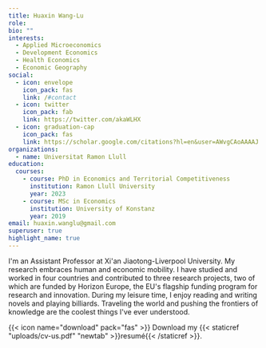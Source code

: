 ```yaml
---
title: Huaxin Wang-Lu
role:
bio: ""
interests:
  - Applied Microeconomics
  - Development Economics
  - Health Economics
  - Economic Geography
social:
  - icon: envelope
    icon_pack: fas
    link: /#contact
  - icon: twitter
    icon_pack: fab
    link: https://twitter.com/akaWLHX
  - icon: graduation-cap
    icon_pack: fas
    link: https://scholar.google.com/citations?hl=en&user=AWvgCAoAAAAJ
organizations:
  - name: Universitat Ramon Llull
education:
  courses:
    - course: PhD in Economics and Territorial Competitiveness
      institution: Ramon Llull University
      year: 2023
    - course: MSc in Economics
      institution: University of Konstanz
      year: 2019
email: huaxin.wanglu@gmail.com
superuser: true
highlight_name: true
---
```

I'm an Assistant Professor at Xi'an Jiaotong-Liverpool University. My research embraces human and economic mobility. I have studied and worked in four countries and contributed to three research projects, two of which are funded by Horizon Europe, the EU's flagship funding program for research and innovation. During my leisure time, I enjoy reading and writing novels and playing billiards. Traveling the world and pushing the frontiers of knowledge are the coolest things I've ever understood.

{{< icon name="download" pack="fas" >}} Download my {{< staticref "uploads/cv-us.pdf" "newtab" >}}resumé{{< /staticref >}}.
